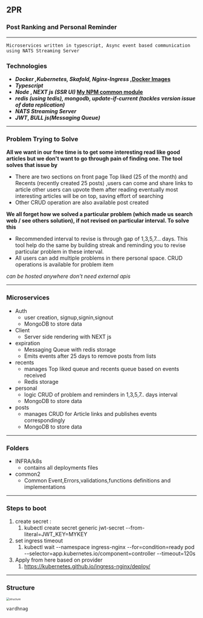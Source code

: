 ## **2PR** 
### Post Ranking and Personal Reminder

------

`Microservices written in typescript, Async event based communication using NATS Streaming Server`

### **Technologies** 

- ***Docker ,Kubernetes, Skafold, Nginx-Ingress* ,[Docker Images](https://registry.hub.docker.com/search?q=gyan0621&amp;type=image)**
- ***Typescript***
- ***Node* , *NEXT js (SSR UI)* [My NPM common module](https://www.npmjs.com/package/@gyan0621/common2)**
- ***redis (using tedis), mongodb, update-if-current (tackles version issue of data replication)***
- ***NATS Streaming Server***
- ***JWT*, *BULL js(Messaging Queue)***

------

### **Problem Trying to Solve**

**All we want in our free time is to get some interesting read like good articles but we don't want to go through pain of finding one. The tool solves that issue by**

- There are two sections on front page Top liked (25 of the month) and Recents (recently created 25 posts) ,users can come and share links to article other users can upvote them after reading eventually most interesting articles will be on top, saving effort of searching
- Other CRUD operation are also available post created

**We all forget how we solved a particular problem (which made us search web / see others solution), if not revised on particular interval. To solve this**

- Recommended interval to revise is through gap of 1,3,5,7... days. This tool help do the same by building streak and reminding you to revise particular problem  in these interval.
- All users can add multiple problems in there personal space. CRUD operations is available for problem item  

*can be hosted anywhere don't need external apis*

------

### **Microservices**

- Auth
  - user creation, signup,signin,signout
  - MongoDB to store data
- Client
  - Server side rendering with NEXT js 
- expiration
  - Messaging Queue with redis storage
  - Emits events after 25 days to remove posts from lists
- recents
  - manages Top liked queue and recents queue based on events received
  - Redis storage
- personal
  - logic CRUD of problem and reminders in 1,3,5,7.. days interval
  - MongoDB to store data
- posts
  - manages CRUD for Article links and publishes events correspondingly
  - MongoDB to store data

------

### **Folders**

- INFRA/k8s
  - contains all deployments files
- common2
  - Common Event,Errors,validations,functions definitions  and implementations  

------

### Steps to boot 

1. create secret :
   1.  kubectl create secret generic jwt-secret --from-literal=JWT_KEY=MYKEY
2. set ingress timeout
   1. kubectl wait --namespace ingress-nginx --for=condition=ready pod --selector=app.kubernetes.io/component=controller --timeout=120s
3. Apply from here based on provider
   1. https://kubernetes.github.io/ingress-nginx/deploy/

------

### Structure

<img src="https://res.cloudinary.com/gyan0621/image/upload/v1607223407/structure_jpbc88.png" alt="structure" style="zoom: 50%;" />

```
vardhnag
```

